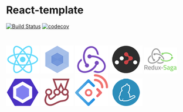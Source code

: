 # React-template

[![Build Status](https://travis-ci.org/longfeiyu127/react-template.svg?branch=master)](https://travis-ci.org/longfeiyu127/react-template)
[![codecov](https://codecov.io/gh/longfeiyu127/react-template/branch/master/graph/badge.svg)](https://codecov.io/gh/longfeiyu127/react-template)

&nbsp;

[![React](/internals/img/react-padded-90.png)](https://facebook.github.io/react/)
[![Webpack](/internals/img/webpack-padded-90.png)](https://webpack.github.io/)
[![Redux](/internals/img/redux-padded-90.png)](http://redux.js.org/)
[![React Router](/internals/img/react-router-padded-90.png)](https://github.com/ReactTraining/react-router)
[![Redux saga](/internals/img/redux-saga-padded-90.png)](https://github.com/ReactTraining/react-router)
[![ESLint](/internals/img/eslint-padded-90.png)](http://eslint.org/)
[![Jest](/internals/img/jest-padded-90.png)](https://facebook.github.io/jest/)
[![Ant Design Mobile](/internals/img/antd-mobile-padded-90.png)](https://facebook.github.io/jest/)
[![Yarn](/internals/img/yarn-padded-90.png)](https://yarnpkg.com/)

&nbsp;
